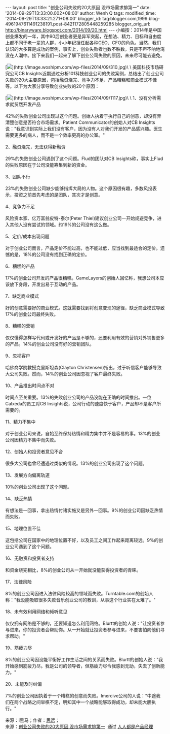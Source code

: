 --- layout: post title: "创业公司失败的20大原因 没市场需求排第一" date:
'2014-09-29T13:33:00.002+08:00' author: Wenh Q tags: modified\_time:
'2014-09-29T13:33:21.271+08:00' blogger\_id:
tag:blogger.com,1999:blog-4961947611491238191.post-8421172805448259285
blogger\_orig\_url: http://binaryware.blogspot.com/2014/09/20.html ---
小编按：2014年是中国创业爆发的一年，其中90后创业者更是异军突起，在想法、精力、目标和自由度上都不同于老一辈的人群，小小年纪担任起各种CEO、CFO的角色。当然，我们认识的大多算是成功的案例，事实上，创业失败者也数不胜数，只是不声不响地淹没在人潮中。接下来我们一起来了解下创业公司失败的原因，未来尽可能去避免。\
\
[![](https://images-blogger-opensocial.googleusercontent.com/gadgets/proxy?url=http%3A%2F%2Fimage.woshipm.com%2Fwp-files%2F2014%2F09%2F310.jpg&container=blogger&gadget=a&rewriteMime=image%2F*)](http://image.woshipm.com/wp-files/2014/09/310.jpg)\
\
美国科技市场研究公司CB
Insights近期通过分析101科技创业公司的失败案例，总结出了创业公司失败的20大主要原因，包括融资烧完、竞争力不足、产品糟糕和商业模式不佳等。以下为大家分享导致创业失败的20个原因：\
\
[![](https://images-blogger-opensocial.googleusercontent.com/gadgets/proxy?url=http%3A%2F%2Fimage.woshipm.com%2Fwp-files%2F2014%2F09%2F1117.jpg&container=blogger&gadget=a&rewriteMime=image%2F*)](http://image.woshipm.com/wp-files/2014/09/1117.jpg)\
\
1、没有分析需求就贸然开发产品\
\
42%的失败创业公司出现过这个问题。创始人执着于执行自己的创意，却没有弄清楚创意是否符合市场需求。Patient
Communicator的创始人对CB
Insights说："我意识到实际上我们没有客户，因为没有人对我们开发的产品感兴趣。医生需要更多的病人，而不是一个效率更高的办公室。"\
\
2、融资烧完，无法获得新融资\
\
29%的失败创业公司遇到了这个问题。Flud的团队对CB
Insights称，事实上Flud的失败原因在于公司没能筹集到新的资金。\
\
3、团队不行\
\
23%的失败创业公司缺少能够指挥大局的人物。这个原因很有趣，多数风投表示，投资之前首先考虑的是团队，其次才是创意。\
\
4、竞争力不足\
\
风险资本家、亿万富翁皮特-泰尔(Peter
Thiel)建议创业公司一开始规避竞争，进入其他人没有尝试的领域。约19%的公司没有这么做。\
\
5、定价/成本出现问题\
\
对于创业公司而言，产品定价不能过高，也不能过低，应当找到最适合的定价。遗憾的是，18%的公司没有找到正确的定价。\
\
6、糟糕的产品\
\
17%的创业公司开发的产品很糟糕。GameLayers的创始人回忆称，我想公司本应该放下身段，开发出易于互动的产品。\
\
7、缺乏商业模式\
\
好的创意需要好的商业模式。这就需要找到将创意变现的途径，缺乏商业模式导致17%的创业公司最终失败。\
\
8、糟糕的营销\
\
仅仅懂得怎样写代码或开发好的产品是不够的，还要利用有效的营销对外销售更多的产品。14%的创业公司没有好的营销团队。\
\
9、忽视客户\
\
哈佛商学院教授克里斯坦森(Clayton
Christensen)指出，过于听信客户能够导致大公司失败。然而，14%的创业公司因忽视了客户最终失败。\
\
10、产品推出时间点不对\
\
时间点至关重要。13%的失败创业公司的产品没能在正确的时间推出。一位Calxeda的员工对CB
Insights说，公司行动的速度快于客户，产品却不是客户所需要的。\
\
11、精力不集中\
\
对于创业公司来说，自始至终保持热情和精力集中并不是容易的事。13%的创业公司因精力不集中而失败。\
\
12、创始人和投资者意见不合\
\
很多大公司也曾经遭遇过类似的情况。13%的创业公司出现了这个问题。\
\
13、发展方向偏离轨道\
\
10%的创业公司出现了这个问题。\
\
14、缺乏热情\
\
有想法是一回事，拿出热情付诸实施又是另外一回事。9%的创业公司因缺乏热情而失败。\
\
15、地理位置不佳\
\
这包括公司在国家中的地理位置不好，以及员工之间工作起来距离较远。9%的创业公司遇到了这个问题。\
\
16、无融资和投资者支持\
\
和资金烧完相比，8%的创业公司从一开始就没能获得投资者的青睐。\
\
17、法律风险\
\
8%的创业公司因进入法律风险较高的领域而失败。Turntable.com的创始人称："我没能吸取很多失败音乐创业公司的教训，从事这个行业实在太难了。"\
\
18、未有效利用网络和倾听意见\
\
仅仅拥有网络是不够的，还要知道怎么利用网络。Blurtt的创始人说："让投资者参与进来，你的投资者会帮助你。从一开始就让投资者参与进来，不要害怕向他们寻求帮助。"\
\
19、筋疲力尽\
\
8%的创业公司因没能平衡好工作生活之间的关系而失败。Blurtt的创始人说："我开始感到筋疲力尽。我是公司的领导者，但筋疲力尽令我感到无助，失去了创新能力。"\
\
20、未能及时纠偏\
\
7%的创业公司因执着于一个糟糕的创意而失败。Imercive公司的人说："中途我们在两个战略之间举棋不定，明知其中一个战略能够取得成功，却未能大胆执行。"\
\
来源：i黑马；作者：[思远](http://news.iheima.com/index.php?m=content&c=index&a=lists&catid=19&author=%E6%80%9D%E8%BF%9C)；
\
来源：[创业公司失败的20大原因
没市场需求排第一](http://www.woshipm.com/it/108802.html)  通过 [人人都是产品经理](http://www.woshipm.com/)
